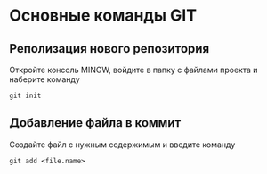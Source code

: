 # Основные команды GIT

## Реполизация нового репозитория

Откройте консоль MINGW, войдите в папку с файлами проекта и наберите команду
```
git init
```
## Добавление файла в коммит

Создайте файл с нужным содержимым и введите команду
```
git add <file.name>
```
